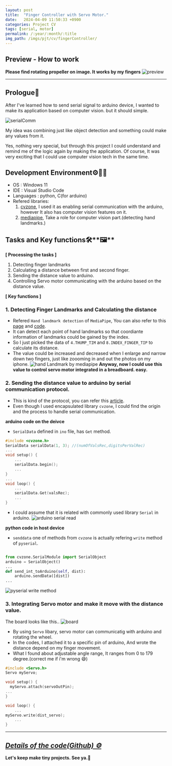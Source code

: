 ```yaml
---
layout: post
title:  "Finger Controller with Servo Motor."
date:   2024-04-09 11:50:33 +0900
categories: Project CV
tags: [serial, motor]
permalink: /:year/:month/:title
img_path: /imgs/pjt/cv/fingerController/
---
```


## Preview - How to work
**Please find rotating propeller on image. It works by my fingers**
![preview](preview.gif)


---

## **Prologue🤔**

After I've learned how to send serial signal to arduino device, I wanted to make its application based on computer vision. but it should simple. 

![serialComm](What-is-Serial-Communication.jpg)

My idea was combining just like object detection and something could make any values from it.

Yes, nothing very special, but through this project I could understand and remind me of the logic again by making the application. Of course, It was very exciting that I could use computer vision tech in the same time.

## **Development Environment⚙️👨‍💻**

- OS : Windows 11
- IDE : Visual Studio Code
- Languages : python, C(for arduino)
- Refered libraries: 
    1. [cvzone][1], I used it as enabling serial communication with the arduino, however It also has computer vision features on it. 
    2. [mediapipe][2], Take a role for computer vision part.(detecting hand landmarks.)

## **Tasks and Key functions**🛠️**🖼️**

**\[ Processing the tasks \]**

1. Detecting finger landmarks
2. Calculating a distance between first and second finger.
3. Sending the distance value to arduino.
4. Controlling Servo motor communicating with the arduino based on the distance value.


**\[ Key functions \]**

### **1. Detecting Finger Landmarks and Calculating the distance**
- Refered `Hand landmark detection` of `MediaPipe`, You can also refer to this [page][3] and [code][4].
- It can detect each point of hand landmarks so that coordiante information of landmarks could be gained by the index.
- So I just picked the data of `4.THUMP_TIM` and `8.INDEX_FINGER_TIP` to calculate its distance. 
- The value could be increased and decreased when I enlarge and narrow down two fingers, just like zoooming in and out the photos on my iphone.
![hand Landmark by mediapipe](https://mediapipe.dev/images/mobile/hand_landmarks.png)
**Anyway, now  I could use this value to control servo motor integrated in a breadboard. easy.**


### **2. Sending the distance value to arduino by serial communication protocol.**
- This is kind of the protocol, you can refer this [article][5].
- Even though I used encapsulated library `cvzone`, I could find the origin and the process to handle serial communication.

**arduino code on the deivce**
- `SerialData` defined in `ino` file, has `Get` method. 
```c
#include <cvzone.h>
SerialData serialData(1, 3); //(numOfValsRec,digitsPerValRec)
...
void setup() {
    ...
    serialData.begin();
    ...
}
...
void loop() {
    ...
    serialData.Get(valsRec);
    ...
}
```
- I could assume that it is related with commonly used library `Serial` in arduino. 
![arduino serial read](arduino_serialRead.png)

**python code in host device**
- `senddata` one of methods from `cvzone` is actually refering `write` method of `pyserial`.

```python

from cvzone.SerialModule import SerialObject
arduino = SerialObject()
...
def send_int_toArduino(self, dist):
    arduino.sendData([dist])
...

```

![pyserial write method](pyserial_write.png)


### **3. Integrating Servo motor and make it move with the distance value.**

The board looks like this..
![board](board.jpg)

- By using `Servo` libary, servo motor can communicatig with arduino and rotating the wheel.
- In the codes, I attached it to a specific pin of arduino, And wrote the distance depend on my finger movement.
- What I found about adjustable angle range, It ranges from 0 to 179 degree.(correct me if i'm wrong 😅)

```c
#include <Servo.h>
Servo myServo;

void setup() {
  myServo.attach(servoOutPin);
...
}

void loop() {
    ...
myServo.write(dist_servo);
    ...
}
```

---

## _**[Details of the code(Github) ⚙️][6]**_

**Let's keep make tiny projects. See ya.🤖**

<!-- should be set with corresponding number on the article. -->

[1]: https://www.computervision.zone/
[2]: https://developers.google.com/mediapipe/solutions/vision/hand_landmarker
[3]: https://developers.google.com/mediapipe/solutions/vision/hand_landmarker/python
[4]: https://colab.research.google.com/github/googlesamples/mediapipe/blob/main/examples/hand_landmarker/python/hand_landmarker.ipynb#scrollTo=_JVO3rvPD4RN&line=11&uniqifier=1
[5]: https://sanholee.github.io/2024/02/embedded-howToSend-digitalValueToArduino
[6]: https://github.com/SanhoLee/cv_fingerController 